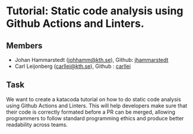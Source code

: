 # Tutorial: Static code analysis using Github Actions and Linters. 

## Members ##
* Johan Hammarstedt (johhamm@kth.se), Github: [jhammarstedt](https://github.com/jhammarstedt)
* Carl Leijonberg (carllei@kth.se), Github : [carllei](https://github.com/carllei)

## Task
We want to create a katacoda tutorial on how to do static code analysis using Github Actions and Linters. This will help developers make sure that their code is correctly formated before a PR can be merged, allowing programmers to follow standard programming ethics and produce better readability across teams. 
